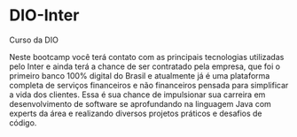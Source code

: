 # DIO-Inter
Curso da DIO

Neste bootcamp você terá contato com as principais tecnologias utilizadas pelo Inter e ainda terá a chance de ser contratado pela empresa, que foi o primeiro banco 100% digital do Brasil e atualmente já é uma plataforma completa de serviços financeiros e não financeiros pensada para simplificar a vida dos clientes. Essa é sua chance de impulsionar sua carreira em desenvolvimento de software se aprofundando na linguagem Java com experts da área e realizando diversos projetos práticos e desafios de código.
